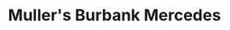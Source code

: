 ---
title: "Muller's Burbank Mercedes"
url: /burbank/mullers-burbank-mercedes/
shop: Autowerkstatt
---